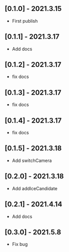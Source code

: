 ## [0.1.0] - 2021.3.15

* First publish

## [0.1.1] - 2021.3.17

* Add docs

## [0.1.2] - 2021.3.17

* fix docs

## [0.1.3] - 2021.3.17

* fix docs

## [0.1.4] - 2021.3.17

* fix docs

## [0.1.5] - 2021.3.18

* Add switchCamera

## [0.2.0] - 2021.3.18

* Add addIceCandidate

## [0.2.1] - 2021.4.14

* Add docs

## [0.3.0] - 2021.5.8

* Fix bug
